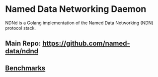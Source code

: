 # Named Data Networking Daemon

NDNd is a Golang implementation of the Named Data Networking (NDN) protocol stack.

## Main Repo: https://github.com/named-data/ndnd

## [Benchmarks](./dev/bench/index.html)
